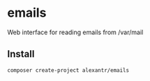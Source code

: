 # emails

Web interface for reading emails from /var/mail

## Install

```
composer create-project alexantr/emails
```
